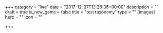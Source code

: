 +++
category = "live"
date = "2017-12-07T13:28:36+00:00"
description = ""
draft = true
is_new_game = false
title = "test taxonomy"
type = ""
[images]
hero = ""
icon = ""

+++


